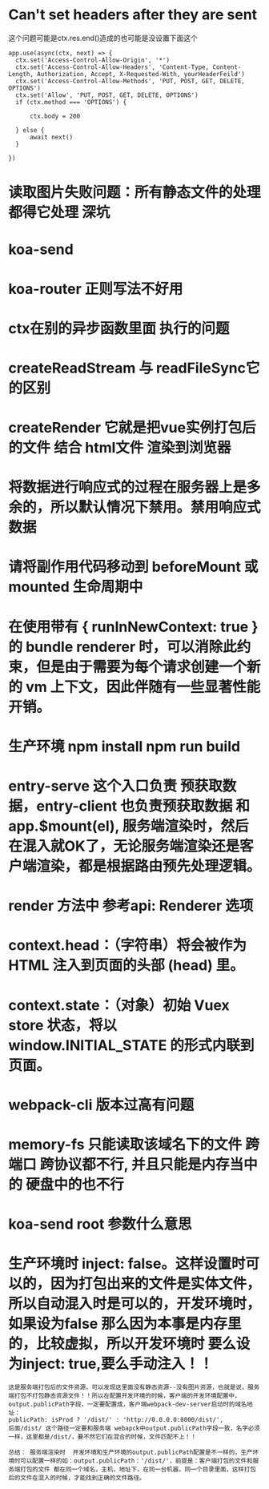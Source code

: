 # Can't set headers after they are sent
这个问题可能是ctx.res.end()造成的也可能是没设置下面这个
```
app.use(async(ctx, next) => {
  ctx.set('Access-Control-Allow-Origin', '*')
  ctx.set('Access-Control-Allow-Headers', 'Content-Type, Content-Length, Authorization, Accept, X-Requested-With, yourHeaderFeild')
  ctx.set('Access-Control-Allow-Methods', 'PUT, POST, GET, DELETE, OPTIONS')
  ctx.set('Allow', 'PUT, POST, GET, DELETE, OPTIONS')
  if (ctx.method === 'OPTIONS') {

      ctx.body = 200

  } else {
      await next()
  }

})
```
# 读取图片失败问题：所有静态文件的处理 都得它处理 深坑
# koa-send

# koa-router 正则写法不好用

# ctx在别的异步函数里面 执行的问题

# createReadStream 与 readFileSync它的区别


# createRender 它就是把vue实例打包后的文件 结合 html文件  渲染到浏览器

# 将数据进行响应式的过程在服务器上是多余的，所以默认情况下禁用。禁用响应式数据

# 请将副作用代码移动到 beforeMount 或 mounted 生命周期中

# 在使用带有 { runInNewContext: true } 的 bundle renderer 时，可以消除此约束，但是由于需要为每个请求创建一个新的 vm 上下文，因此伴随有一些显著性能开销。

# 生产环境 npm install npm run build
# entry-serve 这个入口负责 预获取数据，entry-client 也负责预获取数据 和 app.$mount(el), 服务端渲染时，然后在混入就OK了，无论服务端渲染还是客户端渲染，都是根据路由预先处理逻辑。

# render 方法中 参考api: Renderer 选项
  # context.head：（字符串）将会被作为 HTML 注入到页面的头部 (head) 里。
  # context.state：（对象）初始 Vuex store 状态，将以 window.__INITIAL_STATE__ 的形式内联到页面。


# webpack-cli 版本过高有问题

# memory-fs 只能读取该域名下的文件 跨端口 跨协议都不行, 并且只能是内存当中的 硬盘中的也不行

# koa-send root 参数什么意思
# 生产环境时 inject: false。这样设置时可以的，因为打包出来的文件是实体文件，所以自动混入时是可以的，开发环境时，如果设为false 那么因为本事是内存里的，比较虚拟，所以开发环境时 要么设为inject: true,要么手动注入！！
```
这是服务端打包后的文件资源，可以发现这里面没有静态资源--没有图片资源，也就是说，服务端打包不打包静态资源文件！！所以在配置开发环境的时候，客户端的开发环境配置中，output.publicPath字段，一定要配置成，客户端webpack-dev-server启动时的域名地址：
publicPath: isProd ? '/dist/' : 'http://0.0.0.0:8000/dist/',
后面/dist/ 这个路径一定要和服务端 webapck中output.publicPath字段一致，名字必须一样，这里都是/dist/，要不然它们在混合的时候，文件匹配不上！！

总结： 服务端渲染时  开发环境和生产环境的output.publicPath配置是不一样的，生产环境时可以配置一样的如：output.publicPath：'/dist/'，前提是：客户端打包的文件和服务端打包的文件 都在同一个域名，主机，地址下，在同一台机器，同一个目录里面，这样打包后的文件在混入的时候，才能找到正确的文件路径。
```
